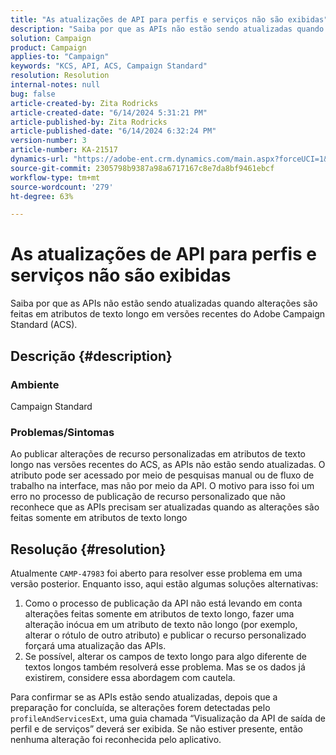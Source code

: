 ```yaml
---
title: "As atualizações de API para perfis e serviços não são exibidas"
description: "Saiba por que as APIs não estão sendo atualizadas quando alterações são feitas em atributos de texto longo em versões recentes do Adobe Campaign Standard (ACS)."
solution: Campaign
product: Campaign
applies-to: "Campaign"
keywords: "KCS, API, ACS, Campaign Standard"
resolution: Resolution
internal-notes: null
bug: false
article-created-by: Zita Rodricks
article-created-date: "6/14/2024 5:31:21 PM"
article-published-by: Zita Rodricks
article-published-date: "6/14/2024 6:32:24 PM"
version-number: 3
article-number: KA-21517
dynamics-url: "https://adobe-ent.crm.dynamics.com/main.aspx?forceUCI=1&pagetype=entityrecord&etn=knowledgearticle&id=c1caaae7-732a-ef11-840a-002248084fbb"
source-git-commit: 2305798b9387a98a6717167c8e7da8bf9461ebcf
workflow-type: tm+mt
source-wordcount: '279'
ht-degree: 63%

---
```


# As atualizações de API para perfis e serviços não são exibidas


Saiba por que as APIs não estão sendo atualizadas quando alterações são feitas em atributos de texto longo em versões recentes do Adobe Campaign Standard (ACS).

## Descrição {#description}


### Ambiente

Campaign Standard

### Problemas/Sintomas

Ao publicar alterações de recurso personalizadas em atributos de texto longo nas versões recentes do ACS, as APIs não estão sendo atualizadas. O atributo pode ser acessado por meio de pesquisas manual ou de fluxo de trabalho na interface, mas não por meio da API. O motivo para isso foi um erro no processo de publicação de recurso personalizado que não reconhece que as APIs precisam ser atualizadas quando as alterações são feitas somente em atributos de texto longo


## Resolução {#resolution}


Atualmente `CAMP-47983` foi aberto para resolver esse problema em uma versão posterior. Enquanto isso, aqui estão algumas soluções alternativas:

1. Como o processo de publicação da API não está levando em conta alterações feitas somente em atributos de texto longo, fazer uma alteração inócua em um atributo de texto não longo (por exemplo, alterar o rótulo de outro atributo) e publicar o recurso personalizado forçará uma atualização das APIs.
2. Se possível, alterar os campos de texto longo para algo diferente de textos longos também resolverá esse problema. Mas se os dados já existirem, considere essa abordagem com cautela.


Para confirmar se as APIs estão sendo atualizadas, depois que a preparação for concluída, se alterações forem detectadas pelo `profileAndServicesExt`, uma guia chamada “Visualização da API de saída de perfil e de serviços” deverá ser exibida. Se não estiver presente, então nenhuma alteração foi reconhecida pelo aplicativo.
